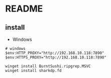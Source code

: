 # README

## install

- Windows

```shell
# windows
$env:HTTP_PROXY="http://192.168.10.118:7890"
$env:HTTPS_PROXY="http://192.168.10.118:7890"

winget install BurntSushi.ripgrep.MSVC
winget install sharkdp.fd

```
